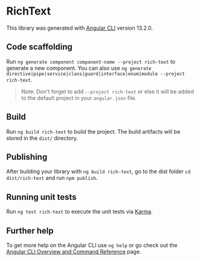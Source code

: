 # RichText

This library was generated with [Angular CLI](https://github.com/angular/angular-cli) version 13.2.0.

## Code scaffolding

Run `ng generate component component-name --project rich-text` to generate a new component. You can also use `ng generate directive|pipe|service|class|guard|interface|enum|module --project rich-text`.
> Note: Don't forget to add `--project rich-text` or else it will be added to the default project in your `angular.json` file. 

## Build

Run `ng build rich-text` to build the project. The build artifacts will be stored in the `dist/` directory.

## Publishing

After building your library with `ng build rich-text`, go to the dist folder `cd dist/rich-text` and run `npm publish`.

## Running unit tests

Run `ng test rich-text` to execute the unit tests via [Karma](https://karma-runner.github.io).

## Further help

To get more help on the Angular CLI use `ng help` or go check out the [Angular CLI Overview and Command Reference](https://angular.io/cli) page.
